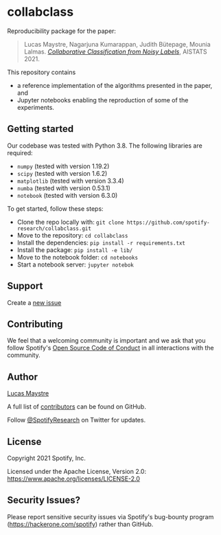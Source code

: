 # collabclass

Reproducibility package for the paper:

> Lucas Maystre, Nagarjuna Kumarappan, Judith Bütepage, Mounia Lalmas.
> _[Collaborative Classification from Noisy
> Labels](http://proceedings.mlr.press/v130/maystre21a.html)_, AISTATS 2021.

This repository contains

- a reference implementation of the algorithms presented in the paper, and
- Jupyter notebooks enabling the reproduction of some of the experiments.


## Getting started

Our codebase was tested with Python 3.8. The following libraries are required:

- `numpy` (tested with version 1.19.2)
- `scipy` (tested with version 1.6.2)
- `matplotlib` (tested with version 3.3.4)
- `numba` (tested with version 0.53.1)
- `notebook` (tested with version 6.3.0)

To get started, follow these steps:

- Clone the repo locally with: `git clone
  https://github.com/spotify-research/collabclass.git`
- Move to the repository: `cd collabclass`
- Install the dependencies: `pip install -r requirements.txt`
- Install the package: `pip install -e lib/`
- Move to the notebook folder: `cd notebooks`
- Start a notebook server: `jupyter notebok`


## Support

Create a [new issue](https://github.com/spotify-research/collabclass/issues/new)


## Contributing

We feel that a welcoming community is important and we ask that you follow
Spotify's [Open Source Code of
Conduct](https://github.com/spotify/code-of-conduct/blob/master/code-of-conduct.md)
in all interactions with the community.


## Author

[Lucas Maystre](mailto:lucasm@spotify.com)

A full list of [contributors](https://github.com/spotify-research/cosernn/graphs/contributors?type=a) can
be found on GitHub.

Follow [@SpotifyResearch](https://twitter.com/SpotifyResearch) on Twitter for
updates.


## License

Copyright 2021 Spotify, Inc.

Licensed under the Apache License, Version 2.0:
https://www.apache.org/licenses/LICENSE-2.0


## Security Issues?

Please report sensitive security issues via Spotify's bug-bounty program
(https://hackerone.com/spotify) rather than GitHub.

